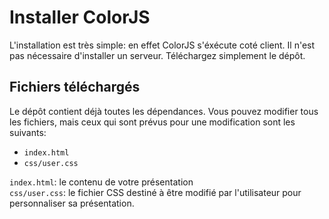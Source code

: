 # Installer ColorJS
L'installation est très simple: en effet ColorJS s'éxécute coté client. Il n'est pas nécessaire d'installer un serveur. Téléchargez simplement le dépôt.

## Fichiers téléchargés
Le dépôt contient déjà toutes les dépendances. Vous pouvez modifier tous les fichiers, mais ceux qui sont prévus pour une modification sont les suivants:
- `index.html`
- `css/user.css`

`index.html`: le contenu de votre présentation <br>
`css/user.css`: le fichier CSS destiné à être modifié par l'utilisateur pour personnaliser sa présentation.
<!--stackedit_data:
eyJoaXN0b3J5IjpbMjAyMDY3MDMwM119
-->